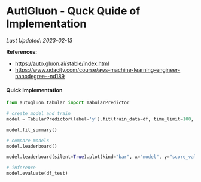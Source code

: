 # AutlGluon - Quck Quide of Implementation

*Last Updated: 2023-02-13*


**References:**

- https://auto.gluon.ai/stable/index.html
- https://www.udacity.com/course/aws-machine-learning-engineer-nanodegree--nd189


#### Quick Implementation

```python
from autogluon.tabular import TabularPredictor

# create model and train
model = TabularPredictor(label='y').fit(train_data=df, time_limit=100, presets='best_quality')

model.fit_summary()

# compare models
model.leaderboard()

model.leaderboard(silent=True).plot(kind="bar", x="model", y="score_val")

# inference
model.evaluate(df_test)
```
